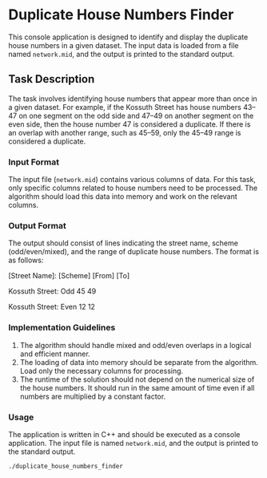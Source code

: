 # Duplicate House Numbers Finder

This console application is designed to identify and display the duplicate house numbers in a given dataset. The input data is loaded from a file named `network.mid`, and the output is printed to the standard output.

## Task Description

The task involves identifying house numbers that appear more than once in a given dataset. For example, if the Kossuth Street has house numbers 43–47 on one segment on the odd side and 47–49 on another segment on the even side, then the house number 47 is considered a duplicate. If there is an overlap with another range, such as 45–59, only the 45–49 range is considered a duplicate.

### Input Format
The input file (`network.mid`) contains various columns of data. For this task, only specific columns related to house numbers need to be processed. The algorithm should load this data into memory and work on the relevant columns.

### Output Format
The output should consist of lines indicating the street name, scheme (odd/even/mixed), and the range of duplicate house numbers. The format is as follows:

[Street Name]: [Scheme] [From] [To]

Kossuth Street: Odd 45 49

Kossuth Street: Even 12 12

### Implementation Guidelines

1. The algorithm should handle mixed and odd/even overlaps in a logical and efficient manner.
2. The loading of data into memory should be separate from the algorithm. Load only the necessary columns for processing.
3. The runtime of the solution should not depend on the numerical size of the house numbers. It should run in the same amount of time even if all numbers are multiplied by a constant factor.

### Usage

The application is written in C++ and should be executed as a console application. The input file is named `network.mid`, and the output is printed to the standard output.

```bash
./duplicate_house_numbers_finder